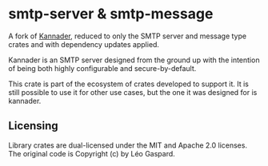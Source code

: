 # smtp-server & smtp-message

A fork of [Kannader](https://github.com/Ekleog/kannader), reduced to only the
SMTP server and message type crates and with dependency updates applied.

Kannader is an SMTP server designed from the ground up with the intention of
being both highly configurable and secure-by-default.

This crate is part of the ecosystem of crates developed to support it. It is
still possible to use it for other use cases, but the one it was designed for is
kannader.

## Licensing

Library crates are dual-licensed under the MIT and Apache 2.0 licenses.
The original code is Copyright (c) by Léo Gaspard. 
